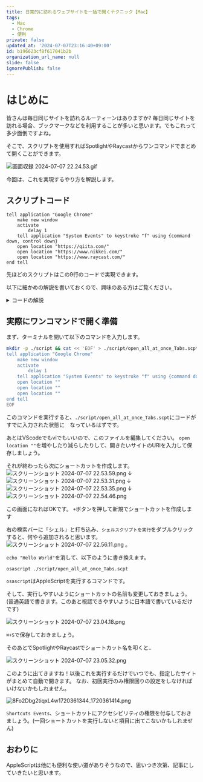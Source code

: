 ```yaml
---
title: 日常的に訪れるウェブサイトを一括で開くテクニック【Mac】
tags:
  - Mac
  - Chrome
  - 便利
private: false
updated_at: '2024-07-07T23:16:40+09:00'
id: b196623cf8f617041b2b
organization_url_name: null
slide: false
ignorePublish: false
---
```

# はじめに
皆さんは毎日同じサイトを訪れるルーティーンはありますか?
毎日同じサイトを訪れる場合、ブックマークなどを利用することが多いと思います。でもこれって多少面倒ですよね。

そこで、スクリプトを使用すればSpotlightやRaycastからワンコマンドでまとめて開くことができます。

![画面収録 2024-07-07 22.24.53.gif](https://qiita-image-store.s3.ap-northeast-1.amazonaws.com/0/2778030/a6f72ac3-9ae4-15f7-7b7f-b9a7bf6f2243.gif)

今回は、これを実現するやり方を解説します。

## スクリプトコード
```applescript
tell application "Google Chrome"
    make new window
    activate
        delay 1
    tell application "System Events" to keystroke "f" using {command down, control down}
    open location "https://qiita.com/"
    open location "https://www.nikkei.com/"
    open location "https://www.raycast.com/"
end tell
```
先ほどのスクリプトはこの9行のコードで実現できます。

以下に細かめの解説を書いておくので、興味のある方はご覧ください。

<details><summary>コードの解説</summary>

```applescript
tell application "Google Chrome"
```
- AppleScriptに対して「Google Chrome」のアプリに命令を送る、と宣言しています

```applescript
make new window
```
- Chromeで新しいウィンドウを作成します

```applescript
activate
```
- Google Chromeをアクティブ（最前面）にします。あとでショートカットキーをChromeに与えるための措置です

```applescript
delay 1
```
- 1秒間の遅延（待機）を挿入します。これは新しいウィンドウが確実に作成され、ショートカットキーを受け付けるための余裕を持たせる目的です

```applescript
tell application "System Events" to keystroke "f" using {command down, control down}
```
- 「System Events」アプリケーションを使用して、`command`キーと`control`キーを押しながら`f`キーを押します。Chromeのウィンドウをフルスクリーンモードにするためのキーボードショートカットです

```applescript
open location "https://qiita.com/"
open location "https://www.nikkei.com/"
open location "https://www.raycast.com/"
```
- URLを開きます。これらはそれぞれ別のタブで開いてくれます

```applescript
end tell
```
- `tell application "Google Chrome"`ブロックを終了します。スクリプトはここで終わり、という合図ですね


</details>

## 実際にワンコマンドで開く準備
まず、ターミナルを開いて以下のコマンドを入力します。
```zsh
mkdir -p ./script && cat << 'EOF' > ./script/open_all_at_once_Tabs.scpt
tell application "Google Chrome"
    make new window
    activate
        delay 1
    tell application "System Events" to keystroke "f" using {command down, control down}
    open location ""
    open location ""
    open location ""
end tell
EOF
```

このコマンドを実行すると、`./script/open_all_at_once_Tabs.scpt`にコードがすでに入力された状態に　なっているはずです。

あとはVScodeでもviでもいいので、このファイルを編集してください。
`open location ""`を増やしたり減らしたりして、開きたいサイトのURlを入力して保存しましょう。

それが終わったら次にショートカットを作成します。
![スクリーンショット 2024-07-07 22.53.59.png](https://qiita-image-store.s3.ap-northeast-1.amazonaws.com/0/2778030/463bb7d3-1060-daae-57c3-b608aa7c8322.png)
↓
![スクリーンショット 2024-07-07 22.53.31.png](https://qiita-image-store.s3.ap-northeast-1.amazonaws.com/0/2778030/9c0c4294-5376-16aa-5fac-dfe2b5e8b8a3.png)
↓
![スクリーンショット 2024-07-07 22.53.35.png](https://qiita-image-store.s3.ap-northeast-1.amazonaws.com/0/2778030/a6a15b96-e40b-f157-9556-642c2d936166.png)
↓
![スクリーンショット 2024-07-07 22.54.46.png](https://qiita-image-store.s3.ap-northeast-1.amazonaws.com/0/2778030/e52aaa92-899a-12ab-0d70-42e0097e4d3f.png)

この画面になればOKです。
`+`ボタンを押して新規でショートカットを作成します


右の検索バーに「シェル」と打ち込み、`シェルスクリプトを実行`をダブルクリックすると、何やら追加されると思います。
![スクリーンショット 2024-07-07 22.56.11.png](https://qiita-image-store.s3.ap-northeast-1.amazonaws.com/0/2778030/08155b8e-d114-8fe1-a73b-f298225c128e.png)
。

`echo "Hello World"`を消して、以下のように書き換えます。

```zsh
osascript ./script/open_all_at_once_Tabs.scpt
```
`osascript`はAppleScriptを実行するコマンドです。

そして、実行しやすいようにショートカットの名前も変更しておきましょう。(普通英語で書きます。このあと視認できやすいように日本語で書いているだけです)

![スクリーンショット 2024-07-07 23.04.18.png](https://qiita-image-store.s3.ap-northeast-1.amazonaws.com/0/2778030/cc86e264-8b5a-c512-a3b0-d0e37064cb06.png)

`⌘+S`で保存しておきましょう。

そのあとでSpotlightやRaycastでショートカット名を叩くと..

![スクリーンショット 2024-07-07 23.05.32.png](https://qiita-image-store.s3.ap-northeast-1.amazonaws.com/0/2778030/74d9ac88-3013-a63a-4af4-8d3c34b1b86f.png)

このように出てきますね！以後これを実行するだけでいつでも、指定したサイトがまとめて自動で開きます。
なお、初回実行のみ権限回りの設定をしなければいけないかもしれません。

![8Fo2Dbg2tiqxL4w1720361344_1720361414.png](https://qiita-image-store.s3.ap-northeast-1.amazonaws.com/0/2778030/931b588d-4585-232a-8787-b3bf82b21650.png)

`Shortcuts Events`、ショートカットにアクセシビリティの権限を付与しておきましょう。(一回ショートカットを実行しないと項目に出てこないかもしれません)

## おわりに
AppleScriptは他にも便利な使い道がありそうなので、思いつき次第、記事にしていきたいと思います。
